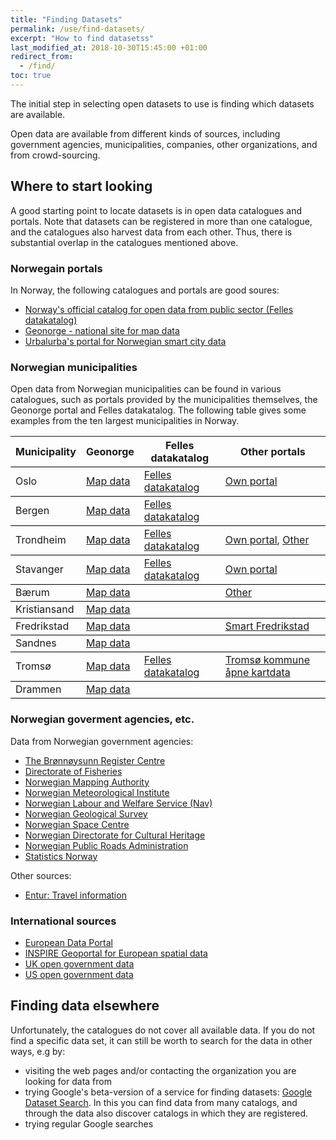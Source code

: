```yaml
---
title: "Finding Datasets"
permalink: /use/find-datasets/
excerpt: "How to find datasetss"
last_modified_at: 2018-10-30T15:45:00 +01:00
redirect_from:
  - /find/
toc: true
---
```


The initial step in selecting open datasets to use is finding which datasets are available. 

Open data are available from different kinds of sources, including government agencies, municipalities, companies, other organizations, and from crowd-sourcing. 

## Where to start looking

A good starting point to locate datasets is in open data catalogues and portals. Note that datasets can be registered in more than one catalogue, and the catalogues also harvest data from each other. Thus, there is substantial overlap in the catalogues mentioned above. 

### Norwegain portals

In Norway, the following catalogues and portals are good soures:
- [Norway's official catalog for open data from public sector (Felles datakatalog)](https://data.norge.no/)
- [Geonorge - national site for map data](https://www.geonorge.no/en/)
- [Urbalurba's portal for Norwegian smart city data](http://www.urbalurba.no)  

### Norwegian municipalities

Open data from Norwegian municipalities can be found in various catalogues, such as portals provided by the municipalities themselves, the Geonorge portal and Felles datakatalog. The following table gives some examples from the ten largest municipalities in Norway.

<style>
    tr {
        border-bottom: solid 1px black; }
</style>    
<table>
    <tr>
        <th>Municipality</th>
        <th>Geonorge</th>
        <th>Felles datakatalog</th>
        <th>Other portals</th>
    </tr>
    <tr>
        <td>Oslo</td>
        <td><a href="https://kartkatalog.geonorge.no/search?Facets%5B0%5D.name=organization&Facets%5B0%5D.value=Oslo%20kommune">Map data</a></td>
        <td><a href="https://data.norge.no/?orgPath=%2FKOMMUNE%2F958935420">Felles datakatalog</a></td>
        <td><a href="https://developer.oslo.kommune.no/katalog/data">Own portal</a></td>
    </tr>
    <tr>
        <td>Bergen</td>
        <td><a href="https://kartkatalog.geonorge.no/search?Facets%5B0%5D.name=organization&Facets%5B0%5D.value=Bergen%20kommune">Map data</a></td>
        <td><a href="https://data.norge.no/?orgPath=%2FKOMMUNE%2F964338531">Felles datakatalog</a></td>
        <td></td>
    </tr>
    <tr>
        <td>Trondheim</td>
        <td><a href="https://kartkatalog.geonorge.no/search?Facets%5B0%5D.name=organization&Facets%5B0%5D.value=Trondheim%20kommune">Map data</a></td>
        <td><a href="https://data.norge.no/?orgPath=%2FKOMMUNE%2F942110464">Felles datakatalog</a></td>
        <td><a href="https://data.trondheim.kommune.no/">Own portal</a>, <a href="https://open.stavanger.kommune.no/organization/trondheim-kommune">Other</a></td>
    </tr>
    <tr>
        <td>Stavanger</td>
        <td><a href="https://kartkatalog.geonorge.no/search?Facets%5B0%5D.name=organization&Facets%5B0%5D.value=Stavanger%20kommune">Map data</a></td>
        <td><a href="https://data.norge.no/?orgPath=%2FKOMMUNE%2F964965226">Felles datakatalog</a></td>
        <td><a href="https://open.stavanger.kommune.no">Own portal</a></td>
    </tr>
    <tr>
        <td>Bærum</td>
        <td><a href="https://kartkatalog.geonorge.no/search?Facets%5B0%5D.name=organization&Facets%5B0%5D.value=Bærum%20kommune">Map data</a></td>
        <td></td>
        <td><a href="https://open.stavanger.kommune.no/organization/baerum-kommune">Other</a></td>
    </tr>
    <tr>
        <td>Kristiansand</td>
        <td><a href="https://kartkatalog.geonorge.no/search?Facets%5B0%5D.name=organization&Facets%5B0%5D.value=Kristiansand%20kommune">Map data</a></td>
        <td></td>
        <td></td>
    </tr>
    <tr>
        <td>Fredrikstad</td>
        <td><a href="https://kartkatalog.geonorge.no/search?Facets%5B0%5D.name=organization&Facets%5B0%5D.value=Fredrikstad%20kommune">Map data</a></td>
        <td></td>
        <td><a href="https://hub-frstadkomm.opendata.arcgis.com/">Smart Fredrikstad</a></td>
    </tr>
    <tr>
        <td>Sandnes</td>
        <td><a href="https://kartkatalog.geonorge.no/search?Facets%5B0%5D.name=organization&Facets%5B0%5D.value=Sandnes%20kommune">Map data</a></td>
        <td></td>
        <td></td>
    </tr>
    <tr>
        <td>Tromsø</td>
        <td><a href="https://kartkatalog.geonorge.no/search?Facets%5B0%5D.name=organization&Facets%5B0%5D.value=Tromsø%20kommune">Map data</a></td>
        <td><a href="https://data.norge.no/?orgPath=%2FKOMMUNE%2F940101808">Felles datakatalog</a></td>
        <td><a href="http://data-tromso.opendata.arcgis.com/">Tromsø kommune åpne kartdata</a></td>
    </tr>
    <tr>
        <td>Drammen</td>
        <td><a href="https://kartkatalog.geonorge.no/search?Facets%5B0%5D.name=organization&Facets%5B0%5D.value=Drammen%20kommune">Map data</a></td>
        <td></td>
        <td></td>
    </tr>
</table>

### Norwegian goverment agencies, etc.

Data from Norwegian government agencies:
- [The Brønnøysunn Register Centre](https://www.brreg.no/products-and-services/open-data/)
- [Directorate of Fisheries](https://www.fiskeridir.no/Statistikk/AApne-data/AApne-datasett)
- [Norwegian Mapping Authority](https://kartverket.no/data/)
- [Norwegian Meteorological Institute](https://www.met.no/frie-meteorologiske-data)
- [Norwegian Labour and Welfare Service (Nav)](https://data.nav.no)
- [Norwegian Geological Survey](http://www.ngu.no/emne/datasett-og-nedlasting)
- [Norwegian Space Centre](https://www.satellittdata.no/)
- [Norwegian Directorate for Cultural Heritage](https://www.riksantikvaren.no/Veiledning/Data-og-tjenester)
- [Norwegian Public Roads Administration](https://www.vegvesen.no/data)
- [Statistics Norway](https://www.ssb.no/statistikkbanken)

Other sources:
- [Entur: Travel information](https://www.entur.org/dev/)

### International sources

- [European Data Portal](https://www.europeandataportal.eu)
- [INSPIRE Geoportal for European spatial data](http://inspire-geoportal.ec.europa.eu/discovery/)
- [UK open government data](https://data.gov.uk)
- [US open government data](https://www.data.gov)


## Finding data elsewhere
Unfortunately, the catalogues do not cover all available data. If you do not find a specific data set, it can still be worth to search for the data in other ways, e.g by:
- visiting the web pages and/or contacting the organization you are looking for data from
- trying Google's beta-version of a service for finding datasets: [Google Dataset Search](https://toolbox.google.com/datasetsearch). In this you can find data from many catalogs, and through the data also discover catalogs in which they are registered.
- trying regular Google searches

